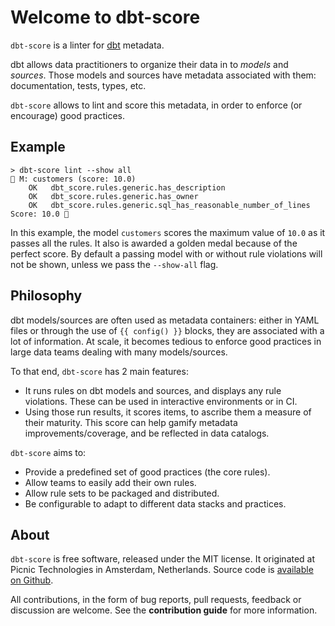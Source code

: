# Welcome to dbt-score

`dbt-score` is a linter for [dbt](https://www.getdbt.com/) metadata.

dbt allows data practitioners to organize their data in to _models_ and
_sources_. Those models and sources have metadata associated with them:
documentation, tests, types, etc.

`dbt-score` allows to lint and score this metadata, in order to enforce (or
encourage) good practices.

## Example

```
> dbt-score lint --show all
🥇 M: customers (score: 10.0)
    OK   dbt_score.rules.generic.has_description
    OK   dbt_score.rules.generic.has_owner
    OK   dbt_score.rules.generic.sql_has_reasonable_number_of_lines
Score: 10.0 🥇
```

In this example, the model `customers` scores the maximum value of `10.0` as it
passes all the rules. It also is awarded a golden medal because of the perfect
score. By default a passing model with or without rule violations will not be
shown, unless we pass the `--show-all` flag.

## Philosophy

dbt models/sources are often used as metadata containers: either in YAML files
or through the use of `{{ config() }}` blocks, they are associated with a lot of
information. At scale, it becomes tedious to enforce good practices in large
data teams dealing with many models/sources.

To that end, `dbt-score` has 2 main features:

- It runs rules on dbt models and sources, and displays any rule violations.
  These can be used in interactive environments or in CI.
- Using those run results, it scores items, to ascribe them a measure of their
  maturity. This score can help gamify metadata improvements/coverage, and be
  reflected in data catalogs.

`dbt-score` aims to:

- Provide a predefined set of good practices (the core rules).
- Allow teams to easily add their own rules.
- Allow rule sets to be packaged and distributed.
- Be configurable to adapt to different data stacks and practices.

## About

`dbt-score` is free software, released under the MIT license. It originated at
Picnic Technologies in Amsterdam, Netherlands. Source code is
[available on Github](https://github.com/PicnicSupermarket/dbt-score).

All contributions, in the form of bug reports, pull requests, feedback or
discussion are welcome. See the **contribution guide** for more information.
